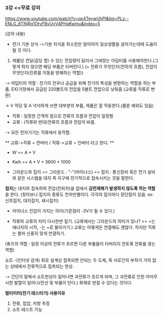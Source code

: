 ### 3강 <<무료 강의
https://www.youtube.com/watch?v=qx4TeywUhPI&list=PLz--ENLG_8TNjRg1OtyFBvUyV4PHaKwmu&index=5

(강의 내용)

- 전기 기본 상식 
->기본 지식을 최소한은 알아야지 일상생활을 살아가는데에 도움이 될 것 이다. 

1. 제품당 견딜(감당 할) 수 있는 전압량이 달라서 그에맞는 아답터를 사용해야한다.(그렇게 하지 않으면 해당 부품은 타버린다.)
(+ 전류가 무엇인지(전하의 흐름), 전압이 무엇인지(전류를 이동을 방해하는 역할))

-> 아답터의 역할 : 전기의 전우너 공급을 위해 전기의 특성을 변환하는 역할을 하는 부품. 
EX)가정에서 공급된 220볼트의 전압을 5볼트 전압으로 낮춰줌.(교류를 직류로 변환)

-> V 적당 및 A 넉넉하게 쓰면 대부분의 부품, 제품은 잘 작동한다.(물론 예외도 있음) 

- 직류 : 일정한 간격의 힘으로 전류의 흐름과 전압이 일정함
- 교류 : (직류와 반대)전류의 흐름과 전압이 바뀜.

-> 모든 전자기기는 직류에서 동작함.

** 교류->직류 = 컨버터 / 직류->교류 = 인버터 라고 한다. **

- W == A * V
- Kwh == A * V * 3600 * 1000
 
- 그라운드와 접지 
=> 그라운드 : "-"(마이너스)
=> 접지 : 통신장비 혹은 전기 설비와 같은 시스템을 대지 즉 지구에 전기적으로 접속시키는 것을 말한다.

**접지**는 대지와 접속하여 전압(전위차)을 없애서 **감전재해가 발생하지 않도록 하는 역할**을 한다.
(찾아보니 접지의 종류도 천차만별이다. 각각의 접지마다 장단점이 있음.
 ex: 신호접지, 대지접지, 섀시접지)

- 마이너스 전압이 가지는 의미(기준점이 -3V가 될 수 있다.)

- 직류와 교류의 차이 다시한번 짚기.
(교류에서는 그라운드의 의미가 있나? >> +는 에너지의 시작, -는 +로 돌아가기.)
교류는 어떻게든 연결해도 괜찮다. 하지만 직류는 플마 신중히 맞게 연결하기.

(퓨즈의 역할 : 일정 이상의 전류가 흐르면 다른 부품들이 타버리지 안토록 전류를 끊는 역할)

쇼트 
-(인터넷 검색) 회로 설계상 접촉되면 안되는 두 도체, 즉 서로간의 부하가 거의 없는 상태에서 전류적으로 접촉되는 현상.

-> 간단히 말해서 쇼트현상이 일어나면 과전류가 흐르게 되며, 그 과전류로 인한 어마무시한 발열이 일어나(전선 및 부품이 탄다.) 화재로 번질 수 있다는 것이다.

**멀티미터(전기 테스터기) 사용이유**

1. 전류, 접압, 저항 측정
2. 쇼트 테스트 가능
